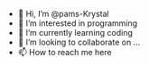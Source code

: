 - 👋 Hi, I’m @pams-Krystal
- 👀 I’m interested in programming 
- 🌱 I’m currently learning coding
- 💞️ I’m looking to collaborate on ...
- 📫 How to reach me here

<!---
pams-Krystal/pams-Krystal is a ✨ special ✨ repository because its `README.md` (this file) appears on your GitHub profile.
You can click the Preview link to take a look at your changes.
--->
